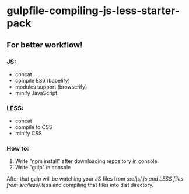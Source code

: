 # gulpfile-compiling-js-less-starter-pack

## For better workflow!
### JS:
- concat
- compile ES6 (babelify)
- modules support (browserify)
- minify JavaScript
### LESS:
- concat
- compile to CSS
- minify CSS

### How to:
1. Write "npm install" after downloading repository in console
2. Write "gulp" in console 

After that gulp will be watching your JS files from src/js/*.js and LESS files from src/less/*.less and compiling that files into dist directory.
